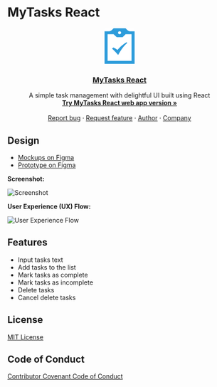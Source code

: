 # MyTasks React

<p align="center">
    <a href="https://mytasks-react.mhaidarhanif.com">
        <img src="./public/images/mytasks-logo.png" alt="MyTasks logo" height="80">
        <h3 align="center">MyTasks React</h3>
    </a>
    <p align="center">A simple task management with delightful UI built using React
        <br>
        <a href="https://mytasks-react.mhaidarhanif.com">
            <strong>Try MyTasks React web app version »</strong>
        </a>
        <br>
        <br>
        <a href="https://github.com/mhaidarh/mytasks-react/issues/new?template=bug.md">Report bug</a> ·
        <a href="https://github.com/mhaidarh/mytasks-react/issues/new?template=feature.md&labels=feature">Request feature</a> ·
        <a href="https://mhaidarhanif.com">Author</a> ·
        <a href="https://impactbyte.com">Company</a>
    </p>
</p>

## Design

- [Mockups on Figma](https://www.figma.com/file/fuNjneenEJZgfFRlGCe0aCtp/MyTasks?node-id=9%3A307)
- [Prototype on Figma](https://www.figma.com/proto/fuNjneenEJZgfFRlGCe0aCtp/MyTasks?node-id=9%3A254&scaling=scale-down)

**Screenshot:**

![Screenshot](./images/screenshot.png)

**User Experience (UX) Flow:**

![User Experience Flow](./images/uxflow.png)

## Features

- Input tasks text
- Add tasks to the list
- Mark tasks as complete
- Mark tasks as incomplete
- Delete tasks
- Cancel delete tasks

## License

[MIT License](./LICENSE)

## Code of Conduct

[Contributor Covenant Code of Conduct](./CODE_OF_CONDUCT.md)
